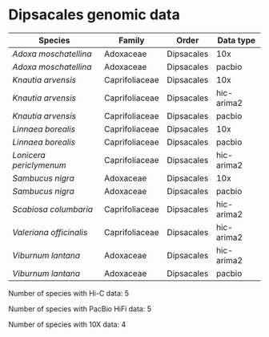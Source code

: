 # Dipsacales genomic data

| Species | Family | Order | Data type |
| -- | --- | --- | --- |
| *Adoxa moschatellina* | Adoxaceae | Dipsacales | 10x |
| *Adoxa moschatellina* | Adoxaceae | Dipsacales | pacbio |
| *Knautia arvensis* | Caprifoliaceae | Dipsacales | 10x |
| *Knautia arvensis* | Caprifoliaceae | Dipsacales | hic-arima2 |
| *Knautia arvensis* | Caprifoliaceae | Dipsacales | pacbio |
| *Linnaea borealis* | Caprifoliaceae | Dipsacales | 10x |
| *Linnaea borealis* | Caprifoliaceae | Dipsacales | pacbio |
| *Lonicera periclymenum* | Caprifoliaceae | Dipsacales | hic-arima2 |
| *Sambucus nigra* | Adoxaceae | Dipsacales | 10x |
| *Sambucus nigra* | Adoxaceae | Dipsacales | pacbio |
| *Scabiosa columbaria* | Caprifoliaceae | Dipsacales | hic-arima2 |
| *Valeriana officinalis* | Caprifoliaceae | Dipsacales | hic-arima2 |
| *Viburnum lantana* | Adoxaceae | Dipsacales | hic-arima2 |
| *Viburnum lantana* | Adoxaceae | Dipsacales | pacbio |

Number of species with Hi-C data: 5

Number of species with PacBio HiFi data: 5

Number of species with 10X data: 4
